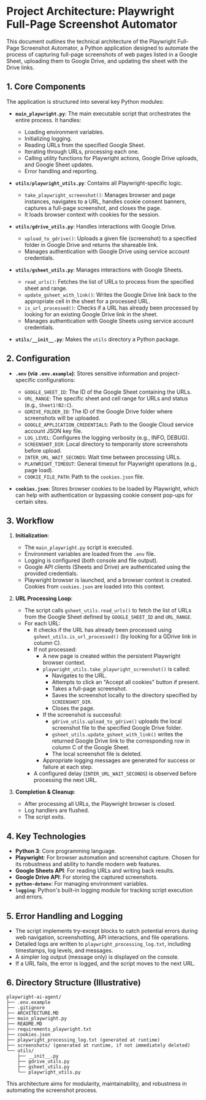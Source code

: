 # Project Architecture: Playwright Full-Page Screenshot Automator

This document outlines the technical architecture of the Playwright Full-Page Screenshot Automator, a Python application designed to automate the process of capturing full-page screenshots of web pages listed in a Google Sheet, uploading them to Google Drive, and updating the sheet with the Drive links.

## 1. Core Components

The application is structured into several key Python modules:

*   **`main_playwright.py`**: The main executable script that orchestrates the entire process. It handles:
    *   Loading environment variables.
    *   Initializing logging.
    *   Reading URLs from the specified Google Sheet.
    *   Iterating through URLs, processing each one.
    *   Calling utility functions for Playwright actions, Google Drive uploads, and Google Sheet updates.
    *   Error handling and reporting.

*   **`utils/playwright_utils.py`**: Contains all Playwright-specific logic.
    *   `take_playwright_screenshot()`: Manages browser and page instances, navigates to a URL, handles cookie consent banners, captures a full-page screenshot, and closes the page.
    *   It loads browser context with cookies for the session.

*   **`utils/gdrive_utils.py`**: Handles interactions with Google Drive.
    *   `upload_to_gdrive()`: Uploads a given file (screenshot) to a specified folder in Google Drive and returns the shareable link.
    *   Manages authentication with Google Drive using service account credentials.

*   **`utils/gsheet_utils.py`**: Manages interactions with Google Sheets.
    *   `read_urls()`: Fetches the list of URLs to process from the specified sheet and range.
    *   `update_gsheet_with_link()`: Writes the Google Drive link back to the appropriate cell in the sheet for a processed URL.
    *   `is_url_processed()`: Checks if a URL has already been processed by looking for an existing Google Drive link in the sheet.
    *   Manages authentication with Google Sheets using service account credentials.

*   **`utils/__init__.py`**: Makes the `utils` directory a Python package.

## 2. Configuration

*   **`.env` (via `.env.example`)**: Stores sensitive information and project-specific configurations:
    *   `GOOGLE_SHEET_ID`: The ID of the Google Sheet containing the URLs.
    *   `URL_RANGE`: The specific sheet and cell range for URLs and status (e.g., `Sheet1!B2:C`).
    *   `GDRIVE_FOLDER_ID`: The ID of the Google Drive folder where screenshots will be uploaded.
    *   `GOOGLE_APPLICATION_CREDENTIALS`: Path to the Google Cloud service account JSON key file.
    *   `LOG_LEVEL`: Configures the logging verbosity (e.g., INFO, DEBUG).
    *   `SCREENSHOT_DIR`: Local directory to temporarily store screenshots before upload.
    *   `INTER_URL_WAIT_SECONDS`: Wait time between processing URLs.
    *   `PLAYWRIGHT_TIMEOUT`: General timeout for Playwright operations (e.g., page load).
    *   `COOKIE_FILE_PATH`: Path to the `cookies.json` file.

*   **`cookies.json`**: Stores browser cookies to be loaded by Playwright, which can help with authentication or bypassing cookie consent pop-ups for certain sites.

## 3. Workflow

1.  **Initialization**:
    *   The `main_playwright.py` script is executed.
    *   Environment variables are loaded from the `.env` file.
    *   Logging is configured (both console and file output).
    *   Google API clients (Sheets and Drive) are authenticated using the provided credentials.
    *   Playwright browser is launched, and a browser context is created. Cookies from `cookies.json` are loaded into this context.

2.  **URL Processing Loop**:
    *   The script calls `gsheet_utils.read_urls()` to fetch the list of URLs from the Google Sheet defined by `GOOGLE_SHEET_ID` and `URL_RANGE`.
    *   For each URL:
        *   It checks if the URL has already been processed using `gsheet_utils.is_url_processed()` (by looking for a GDrive link in column C).
        *   If not processed:
            *   A new page is created within the persistent Playwright browser context.
            *   `playwright_utils.take_playwright_screenshot()` is called:
                *   Navigates to the URL.
                *   Attempts to click an "Accept all cookies" button if present.
                *   Takes a full-page screenshot.
                *   Saves the screenshot locally to the directory specified by `SCREENSHOT_DIR`.
                *   Closes the page.
            *   If the screenshot is successful:
                *   `gdrive_utils.upload_to_gdrive()` uploads the local screenshot file to the specified Google Drive folder.
                *   `gsheet_utils.update_gsheet_with_link()` writes the returned Google Drive link to the corresponding row in column C of the Google Sheet.
                *   The local screenshot file is deleted.
            *   Appropriate logging messages are generated for success or failure at each step.
        *   A configured delay (`INTER_URL_WAIT_SECONDS`) is observed before processing the next URL.

3.  **Completion & Cleanup**:
    *   After processing all URLs, the Playwright browser is closed.
    *   Log handlers are flushed.
    *   The script exits.

## 4. Key Technologies

*   **Python 3**: Core programming language.
*   **Playwright**: For browser automation and screenshot capture. Chosen for its robustness and ability to handle modern web features.
*   **Google Sheets API**: For reading URLs and writing back results.
*   **Google Drive API**: For storing the captured screenshots.
*   **`python-dotenv`**: For managing environment variables.
*   **`logging`**: Python's built-in logging module for tracking script execution and errors.

## 5. Error Handling and Logging

*   The script implements try-except blocks to catch potential errors during web navigation, screenshotting, API interactions, and file operations.
*   Detailed logs are written to `playwright_processing_log.txt`, including timestamps, log levels, and messages.
*   A simpler log output (message only) is displayed on the console.
*   If a URL fails, the error is logged, and the script moves to the next URL.

## 6. Directory Structure (Illustrative)

```
playwright-ai-agent/
├── .env.example
├── .gitignore
├── ARCHITECTURE.MD
├── main_playwright.py
├── README.MD
├── requirements_playwright.txt
├── cookies.json
├── playwright_processing_log.txt (generated at runtime)
├── screenshots/ (generated at runtime, if not immediately deleted)
└── utils/
    ├── __init__.py
    ├── gdrive_utils.py
    ├── gsheet_utils.py
    └── playwright_utils.py
```

This architecture aims for modularity, maintainability, and robustness in automating the screenshot process. 